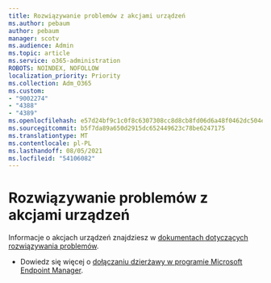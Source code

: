 ```yaml
---
title: Rozwiązywanie problemów z akcjami urządzeń
ms.author: pebaum
author: pebaum
manager: scotv
ms.audience: Admin
ms.topic: article
ms.service: o365-administration
ROBOTS: NOINDEX, NOFOLLOW
localization_priority: Priority
ms.collection: Adm_O365
ms.custom:
- "9002274"
- "4388"
- "4389"
ms.openlocfilehash: e57d24bf9c1c0f8c6307308cc8d8cb8fd06d6a48f0462dc504e0f54eb2844718
ms.sourcegitcommit: b5f7da89a650d2915dc652449623c78be6247175
ms.translationtype: MT
ms.contentlocale: pl-PL
ms.lasthandoff: 08/05/2021
ms.locfileid: "54106082"
---
```

# <a name="troubleshoot-device-actions"></a>Rozwiązywanie problemów z akcjami urządzeń

Informacje o akcjach urządzeń znajdziesz w [dokumentach dotyczących rozwiązywania problemów](https://docs.microsoft.com/configmgr/tenant-attach/technical-reference).

- Dowiedz się więcej o [dołączaniu dzierżawy w programie Microsoft Endpoint Manager](https://docs.microsoft.com/configmgr/tenant-attach/).
